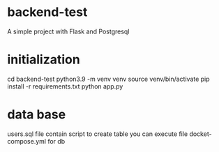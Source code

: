 # backend-test

A simple project with Flask and Postgresql

# initialization

cd backend-test
python3.9 -m venv venv
source venv/bin/activate
pip install -r requirements.txt
python app.py

# data base

users.sql file contain script to create table
you can execute file docket-compose.yml for db
